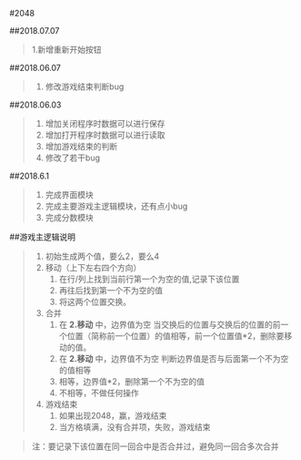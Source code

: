 #2048

##2018.07.07

> 1.新增重新开始按钮

##2018.06.07

> 1. 修改游戏结束判断bug

##2018.06.03
> 1. 增加关闭程序时数据可以进行保存
> 2. 增加打开程序时数据可以进行读取
> 3. 增加游戏结束的判断
> 4. 修改了若干bug

##2018.6.1
> 1. 完成界面模块
> 2. 完成主要游戏主逻辑模块，还有点小bug
> 3. 完成分数模块

##游戏主逻辑说明
> 1. 初始生成两个值，要么2，要么4
> 2. 移动（上下左右四个方向）
>    1. 在行/列上找到当前行第一个为空的值,记录下该位置
>    2. 再往后找到第一个不为空的值
>    3. 将这两个位置交换。
> 3. 合并
>    1. 在 **2.移动** 中，边界值为空
>      当交换后的位置与交换后的位置的前一个位置（简称前一个位置）的值相等，前一个位置值*2，删除要移动的值。
>    2. 在 **2.移动** 中，边界值不为空
>      判断边界值是否与后面第一个不为空的值相等
>      1. 相等，边界值*2，删除第一个不为空的值
>      2. 不相等，不做任何操作
> 4. 游戏结束
>    1. 如果出现2048，赢，游戏结束
>    2. 当方格填满，没有合并项，失败，游戏结束

> 注：要记录下该位置在同一回合中是否合并过，避免同一回合多次合并
